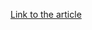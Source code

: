 [Link to the article](https://www.proofpoint.com/us/threat-insight/post/servhelper-and-flawedgrace-new-malware-introduced-ta505)
